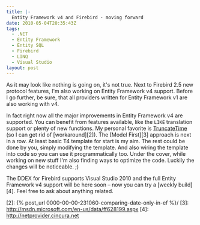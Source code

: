 ```yaml
---
title: |-
  Entity Framework v4 and Firebird - moving forward
date: 2010-05-04T20:35:43Z
tags:
  - .NET
  - Entity Framework
  - Entity SQL
  - Firebird
  - LINQ
  - Visual Studio
layout: post
---
```

As it may look like nothing is going on, it's not true. Next to Firebird 2.5 new protocol features, I'm also working on Entity Framework v4 support. Before I go further, be sure, that all providers written for Entity Framework v1 are also working with v4.

In fact right now all the major improvements in Entity Framework v4 are supported. You can benefit from features available, like the `LIKE` translation support or plenty of new functions. My personal favorite is [TruncateTime][1] (so I can get rid of [workaround][2]). The [Model First][3] approach is next in a row. At least basic T4 template for start is my aim. The rest could be done by you, simply modifying the template. And also wiring the template into code so you can use it programmatically too. Under the cover, while working on new stuff I'm also finding ways to optimize the code. Luckily the changes will be noticeable. ;)

The DDEX for Firebird supports Visual Studio 2010 and the full Entity Framework v4 support will be here soon – now you can try a [weekly build][4].  Feel free to ask about anything related.

[1]: http://msdn.microsoft.com/en-us/library/dd395596(VS.100).aspx
[2]: {% post_url 0000-00-00-231060-comparing-date-only-in-ef %}/
[3]: http://msdn.microsoft.com/en-us/data/ff628199.aspx
[4]: http://netprovider.cincura.net